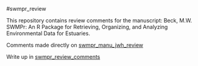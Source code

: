 #swmpr_review

This repository contains review comments for the manuscript: Beck, M.W. SWMPr: An R Package for Retrieving, Organizing, and
Analyzing Environmental Data for Estuaries.

Comments made directly on [swmpr_manu_jwh_review](https://github.com/jhollist/swmpr_review/blob/master/swmpr_manu_jwh_review.pdf)

Write up in [swmpr_review_comments](https://github.com/jhollist/swmpr_review/blob/master/swmpr_review_comments.md)


